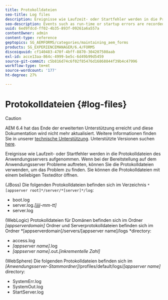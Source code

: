 ```yaml
---
title: Protokolldateien
seo-title: Log files
description: Ereignisse wie Laufzeit- oder Startfehler werden in die Protokolldateien des Anwendungsservers geschrieben, die mithilfe eines Texteditors geöffnet werden können.
seo-description: Events such as run-time or startup errors are recorded to the application server log files, which can be  opened using any text editor.
uuid: 6ed9fdcd-ff02-4b35-893f-09261a6a557a
contentOwner: admin
content-type: reference
geptopics: SG_AEMFORMS/categories/maintaining_aem_forms
products: SG_EXPERIENCEMANAGER/6.4/FORMS
discoiquuid: cf140483-470f-4bff-8870-304207508aab
exl-id: acce13aa-864c-4999-be5c-6d49b99d5459
source-git-commit: c5b816d74c6f02f85476d16868844f39b4c47996
workflow-type: tm+mt
source-wordcount: '177'
ht-degree: 27%

---
```


# Protokolldateien {#log-files}

>[!CAUTION]
>
>AEM 6.4 hat das Ende der erweiterten Unterstützung erreicht und diese Dokumentation wird nicht mehr aktualisiert. Weitere Informationen finden Sie in unserer [technische Unterstützung](https://helpx.adobe.com/de/support/programs/eol-matrix.html). Unterstützte Versionen suchen [here](https://experienceleague.adobe.com/docs/?lang=de).

Ereignisse wie Laufzeit- oder Startfehler werden in die Protokolldateien des Anwendungsservers aufgenommen. Wenn bei der Bereitstellung auf dem Anwendungsserver Probleme auftreten, können Sie die Protokolldateien verwenden, um das Problem zu finden. Sie können die Protokolldateien mit einem beliebigen Texteditor öffnen.

(JBoss) Die folgenden Protokolldateien befinden sich im Verzeichnis `*[appserver root]*/server/*[server]*/log`:

* boot.log
* server.log.*[jjjj-mm-tt]*
* server.log

(WebLogic) Protokolldateien für Domänen befinden sich im Ordner *[appserverdomain]* Ordner und Serverprotokolldateien befinden sich im Ordner *[appserverdomain]/servers/[appserver name]/logs *directory:

* access.log
* *[appserver name]*.log
* *[appserver name]*.out.*[inkrementelle Zahl]*

(WebSphere) Die folgenden Protokolldateien befinden sich im *[Anwendungsserver-Stammordner]*/profiles/default/logs/*[appserver name]* directory:

* SystemErr.log
* SystemOut.log
* StartServer.log
